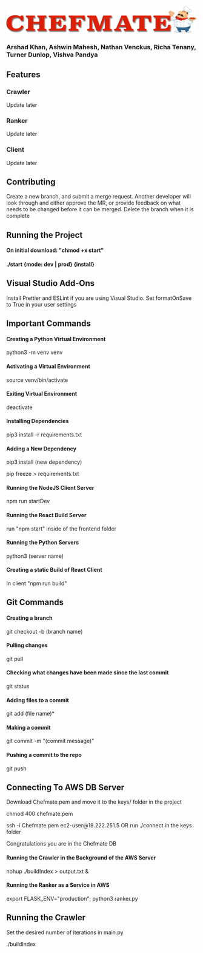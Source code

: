 ![Chefmate Logo](client/frontend/src/images/logo.png)

<h3>
Arshad Khan,
Ashwin Mahesh,
Nathan Venckus,
Richa Tenany,
Turner Dunlop,
Vishva Pandya
</h3>
<h2>Features</h2>
<h3>Crawler</h3>
<p>Update later</p>
<h3>Ranker</h3>
<p>Update later</p>
<h3>Client</h3>
<p>Update later</p>

<h2>Contributing</h2>
<p>Create a new branch, and submit a merge request. Another developer will look through and either approve the MR, or provide feedback on what needs to be changed before it can be merged. Delete the branch when it is complete</p>

<h2>Running the Project</h2>
<h4>On initial download: "chmod +x start"</h4>
<h4>./start {mode: dev | prod} {install}</h4>

<h2>Visual Studio Add-Ons</h2>
<p>Install Prettier and ESLint if you are using Visual Studio. Set formatOnSave to True in your user settings</p>

<h2>Important Commands</h2>
<h4>Creating a Python Virtual Environment</h4>
<p>python3 -m venv venv</p>
<h4>Activating a Virtual Environment</h4>
<p>source venv/bin/activate</p>
<h4>Exiting Virtual Environment</h4>
<p>deactivate</p>
<h4>Installing Dependencies</h4>
<p>pip3 install -r requirements.txt</p>
<h4>Adding a New Dependency</h4>
<p>pip3 install (new dependency)</p>
<p>pip freeze > requirements.txt </p>
<h4>Running the NodeJS Client Server</h4>
<p>npm run startDev</p>
<h4>Running the React Build Server</h4>
<p>run "npm start" inside of the frontend folder</p>
<h4>Running the Python Servers</h4>
<p>python3 (server name)</p>
<h4>Creating a static Build of React Client</h4>
<p>In client "npm run build"</p>

<h2>Git Commands</h2>
<h4>Creating a branch</h4>
<p>git checkout -b (branch name)</p>
<h4>Pulling changes</h4>
<p>git pull</p>
<h4>Checking what changes have been made since the last commit</h4>
<p>git status</p>
<h4>Adding files to a commit</h4>
<p>git add (file name)*</p>
<h4>Making a commit</h4>
<p>git commit -m "(commit message)"</p>
<h4>Pushing a commit to the repo</h4>
<p>git push</p>

<h2>Connecting To AWS DB Server</h2>
<p>Download Chefmate.pem and move it to the keys/ folder in the project</p>
<p>chmod 400 chefmate.pem</p>
<p>ssh -i Chefmate.pem ec2-user@18.222.251.5 OR run ./connect in the keys folder</p>
<p>Congratulations you are in the Chefmate DB</p>
<h4>Running the Crawler in the Background of the AWS Server</h4>
<p>nohup ./buildIndex > output.txt &</p>
<h4>Running the Ranker as a Service in AWS</h4>
<p>export FLASK_ENV="production"; python3 ranker.py</p>

<h2>Running the Crawler</h2>
<p>Set the desired number of iterations in main.py</p>
<p>./buildIndex</p>
